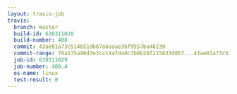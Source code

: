 ```yaml
---
layout: travis-job
travis:
  branch: master
  build-id: 630311020
  build-number: 408
  commit: 43ae01a73c514651db67a6aaae3bf9557ba46239
  commit-range: 70a275a90d7e3ccc4afda0c7b8b24f215833d857...43ae01a73c514651db67a6aaae3bf9557ba46239
  job-id: 630311029
  job-number: 408.4
  os-name: linux
  test-result: 0
---
```

